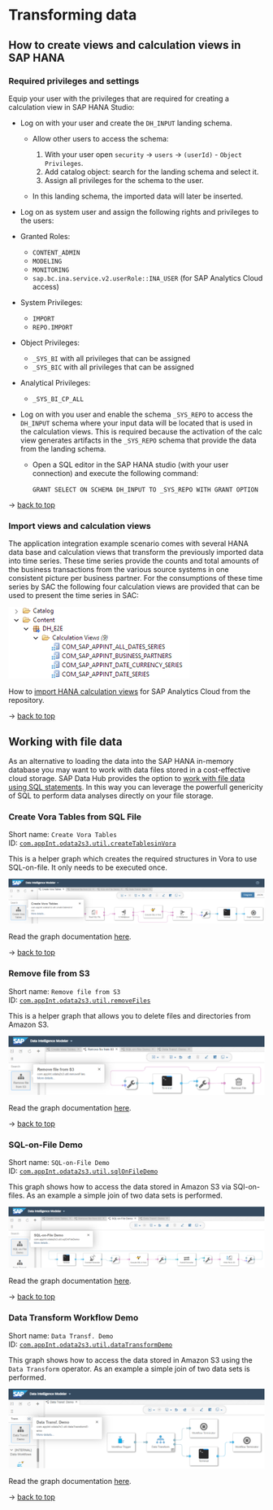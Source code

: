 # Transforming data

## How to create views and calculation views in SAP HANA

### Required privileges and settings
Equip your user with the privileges that are required for creating a calculation view in SAP HANA Studio:
- Log on with your user and create the `DH_INPUT` landing schema.
  - Allow other users to access the schema:
    1. With your user open `security` -> `users` -> `(userId)` - `Object Privileges`.
    2. Add catalog object: search for the landing schema and select it.
    3. Assign all privileges for the schema to the user.
   
  - In this landing schema, the imported data will later be inserted.
  
 - Log on as system user and assign the following rights and privileges to the users:
  - Granted Roles:
    - `CONTENT_ADMIN`
    - `MODELING`
    - `MONITORING`
    - `sap.bc.ina.service.v2.userRole::INA_USER` (for SAP Analytics Cloud access)
  
  - System Privileges:
    - `IMPORT`
    - `REPO.IMPORT`
  
  - Object Privileges:
    - `_SYS_BI` with all privileges that can be assigned
    - `_SYS_BIC` with all privileges that can be assigned
  
  - Analytical Privileges:
    - `_SYS_BI_CP_ALL`
  
- Log on with you user and enable the schema `_SYS_REPO` to access the `DH_INPUT` schema where your input data will be located that is used in the calculation views. This is required because the activation of the calc view generates artifacts in the `_SYS_REPO` schema that provide the data from the landing schema.
  - Open a SQL editor in the SAP HANA studio (with your user connection) and execute the following command:

    `GRANT SELECT ON SCHEMA DH_INPUT TO _SYS_REPO WITH GRANT OPTION`

-> [back to top](#transforming-data)

### Import views and calculation views

The application integration example scenario comes with several HANA data base and calculation views that transform the previously imported data into time series. These time series provide the counts and total amounts of the business transactions from the various source systems in one consistent picture per business partner. For the consumptions of these time series by SAC the following four calculation views are provided that can be used to present the time series in SAC:

![](images/createCalcViews.OverviewSmall.png)

How to [import HANA calculation views](hanaHowToImportViewsForCockpit.md) for SAP Analytics Cloud from the repository.

-> [back to top](#transforming-data)

## Working with file data
As an alternative to loading the data into the SAP HANA in-memory database you may want to work with data files stored in a cost-effective cloud storage. SAP Data Hub provides the option to [work with file data using SQL statements](https://help.sap.com/viewer/e8d3e271a4554a35a5a6136d3d6af3f8/2.6.latest/en-US/65e010186f4e423f9199982c7db4122d.html). In this way you can leverage the powerfull genericity of SQL to perform data analyses directly on your file storage.

### Create Vora Tables from SQL File

Short name: `Create Vora Tables`  
ID: [`com.appInt.odata2s3.util.createTablesinVora`](/src/content/files/vflow/graphs/com/appInt/odata2s3/util/createTablesinVora/graph.json) 

This is a helper graph which creates the required structures in Vora to use SQL-on-file. It only needs to be executed once.

![](images/GH_pic16.png)

Read the graph documentation [here](/src/content/files/vflow/graphs/com/appInt/odata2s3/util/createTablesInVora/README.md).

-> [back to top](#transforming-data)

### Remove file from S3

Short name: `Remove file from S3`  
ID: [`com.appInt.odata2s3.util.removeFiles`](/src/content/files/vflow/graphs/com/appInt/odata2s3/util/removeFiles/graph.json) 

This is a helper graph that allows you to delete files and directories from Amazon S3.

![](images/GH_pic17.png)

Read the graph documentation [here](/src/content/files/vflow/graphs/com/appInt/odata2s3/util/removeFiles/README.md).

-> [back to top](#transforming-data)

### SQL-on-File Demo

Short name: `SQL-on-File Demo`  
ID: [`com.appInt.odata2s3.util.sqlOnFileDemo`](/src/content/files/vflow/graphs/com/appInt/odata2s3/util/sqlOnFileDemo/graph.json) 

This graph shows how to access the data stored in Amazon S3 via SQl-on-files. As an example a simple join of two data sets is performed.

![](images/GH_pic18.png)

Read the graph documentation [here](/src/content/files/vflow/graphs/com/appInt/odata2s3/util/sqlOnFileDemo/README.md).

-> [back to top](#transforming-data)

### Data Transform Workflow Demo

Short name: `Data Transf. Demo`  
ID: [`com.appInt.odata2s3.util.dataTransformDemo`](/src/content/files/vflow/graphs/com/appInt/odata2s3/util/dataTransformDemo/graph.json) 

This graph shows how to access the data stored in Amazon S3 using the `Data Transform` operator. As an example a simple join of two data sets is performed.

![](images/GH_pic19.png)

Read the graph documentation [here](/src/content/files/vflow/graphs/com/appInt/odata2s3/util/dataTransformDemo/README.md).

-> [back to top](#transforming-data)
